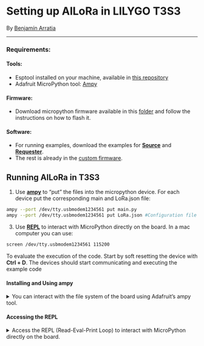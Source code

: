 # Setting up AlLoRa  in LILYGO T3S3

By [Benjamín Arratia](https://www.notion.so/Benjam-n-Arratia-87712584b5584733ac66c90eab5e4e99?pvs=21)

---


### Requirements:
#### Tools:

- Esptool installed on your machine, available in [this repository](https://github.com/espressif/esptool)
- Adafruit MicroPython tool: [Ampy](https://learn.adafruit.com/micropython-basics-load-files-and-run-code/install-ampy)

#### Firmware:

- Download micropython firmware available in this [folder](https://github.com/SMARTLAGOON/AlLoRa/tree/Dev/firmware/T3S3) and follow the instructions on how to flash it.
    

#### Software:

- For running examples, download the examples for [**Source**](https://github.com/SMARTLAGOON/AlLoRa/tree/main/examples/Sources/T3S3) and [**Requester**](https://github.com/SMARTLAGOON/AlLoRa/tree/main/examples/Requesters/T3S3).
- The rest is already in the [custom firmware](https://github.com/SMARTLAGOON/AlLoRa/tree/Dev/firmware).


## Running AlLoRa in T3S3

 1.	Use [**ampy**](#installing-and-using-ampy) to “put” the files into the micropython device. For each device put the corresponding main and LoRa.json file:

```bash
ampy --port /dev/tty.usbmodem1234561 put main.py 
ampy --port /dev/tty.usbmodem1234561 put LoRa.json #Configuration file for AlLoRa
```

3.	Use [**REPL**](#repl) to interact with MicroPython directly on the board. In a mac computer you can use:

```bash
screen /dev/tty.usbmodem1234561 115200
```

To evaluate the execution of the code. Start by soft resetting the device with **Ctrl + D**.
The devices should start communicating and executing the example code

#### Installing and Using ampy
<details>
<summary>You can interact with the file system of the board using Adafruit’s ampy tool.</summary>

First, ensure it is installed:
```bash
pip3 install adafruit-ampy
```
Then, list the files on the board:
```bash
ampy --port /dev/tty.usbmodem1234561 ls
```
Retrieve a file from the board:
```bash
ampy --port /dev/tty.usbmodem1234561 get boot.py > boot.py
```
This command downloads boot.py from the board and saves it to your current directory.

More info about how ampy works here: [MicroPython Basics: Load Files & Run Code](https://learn.adafruit.com/micropython-basics-load-files-and-run-code/file-operations)
</details>

#### Accessing the REPL
<details>
  <summary>Access the REPL (Read-Eval-Print Loop) to interact with MicroPython directly on the board.</summary>

#### For macOS:

Using screen:
```bash
screen /dev/cu.usbmodem1234561 115200
```
To exit screen, press Ctrl-A followed by Ctrl-\.

### For Linux:

Using picocom (or similar):
```bash
picocom /dev/ttyUSB0 -b 115200
```
Make sure to replace /dev/ttyUSB0 with the actual port number found earlier. To exit picocom, press Ctrl-A followed by Ctrl-X.

Use Ctrl-D to soft reboot the board and interact with Micropython

With screen/picocom running, you should see the MicroPython prompt >>>. You can now type in Python commands and interact with the MicroPython environment on your board.
</details>

